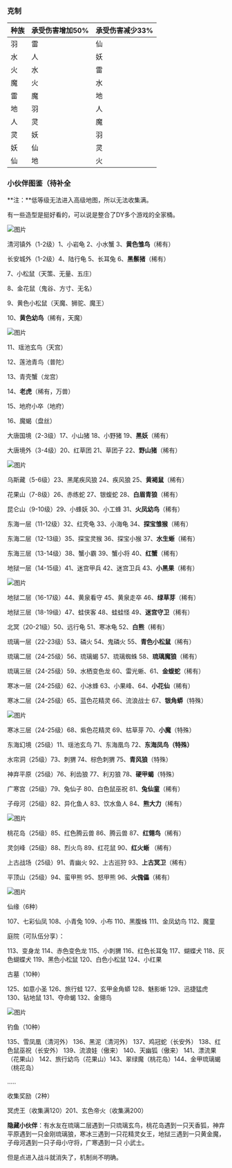
### 克制

| 种族 | 承受伤害增加50% | 承受伤害减少33% |
| ---- | --------------- | --------------- |
| 羽   | 雷              | 仙              |
| 水   | 人              | 妖              |
| 火   | 水              | 雷              |
| 魔   | 火              | 水              |
| 雷   | 魔              | 地              |
| 地   | 羽              | 人              |
| 人   | 灵              | 魔              |
| 灵   | 妖              | 羽              |
| 妖   | 仙              | 灵              |
| 仙   | 地              | 火              |




### 小伙伴图鉴（待补全

**注：**低等级无法进入高级地图，所以无法收集满。

有一些造型是挺好看的，可以说是整合了DY多个游戏的全家桶。



![图片](https://mmbiz.qpic.cn/mmbiz_png/0EyLcyLE2dl8pV1cqMA1gZYMOJMYgBPrzGRhRicotENNoLzFjYtMyqrtkqQQ46E8cIYwTy2mXWLHjoPic6t8jfdA/640?wx_fmt=png&from=appmsg&tp=wxpic&wxfrom=5&wx_lazy=1&wx_co=1)

清河镇外（1-2级）1、小岩龟 2、小水蟹 3、**黄色雏鸟**（稀有）

长安城外（1-2级）4、陆行龟 5、长耳兔 6、**黑鬃猪**（稀有）

7、小松鼠（天策、无量、五庄）

8、金花鼠（鬼谷、方寸、无名）

9、黄色小松鼠（天魔、狮驼、魔王） 

10、**黄色幼鸟**（稀有，天魔）



![图片](https://mmbiz.qpic.cn/mmbiz_png/0EyLcyLE2dmDSZprsy0BxjlBfFe7S0c7QezM3yNXLYprCGibWUiaiaVmvrL4R4s7j1aKJVbqbbXC1fia6ZMsRiasUew/640?wx_fmt=png&from=appmsg&tp=wxpic&wxfrom=5&wx_lazy=1&wx_co=1)

11、瑶池玄鸟（天宫）

12、莲池青鸟（普陀）

13、青壳蟹（龙宫）

14、**老虎**（稀有，万兽）

15、地府小卒（地府）

16、魔蝎（盘丝）

大唐国境（2-3级）17、小山猪 18、小野猪 19、**黑妖**（稀有）

大唐境外（3-4级）20、红草团 21、草团子 22、**野山猪**（稀有）



![图片](https://mmbiz.qpic.cn/mmbiz_png/0EyLcyLE2dl8pV1cqMA1gZYMOJMYgBPrLicnBTN6icpe1rj9fIV33PqbGQd7xTicuWqRdFvCt9txBoZQ1VblCkLicQ/640?wx_fmt=png&from=appmsg&tp=wxpic&wxfrom=5&wx_lazy=1&wx_co=1)

乌斯藏（5-6级）23、黑尾疾风狼 24、疾风狼 25、**黄褐鼠**（稀有）

花果山（7-8级）26、赤练蛇 27、银蝮蛇 28、**白眉青狼**（稀有）

昆仑山（9-10级）29、小蜂妖 30、小工蜂 31、**火凤幼鸟**（稀有）

东海一层（11-12级）32、红壳龟 33、小海龟 34、**探宝雏猴**（稀有）

东海二层（12-13级）35、探宝灵猴 36、探宝小猴 37、**水生蜥**（稀有）

东海三层（13-14级）38、蟹小霸 39、蟹小将 40、**红蟹**（稀有）

地狱一层（14-15级）41、迷宫甲兵 42、迷宫卫兵 43、**小黑果**（稀有）



![图片](https://mmbiz.qpic.cn/mmbiz_png/0EyLcyLE2dl8pV1cqMA1gZYMOJMYgBPrnQ46g7ErbSz5nkOBIeOcdNtqNZCJpiaR6icLrL0PQIibmuMYPWMmERv0Q/640?wx_fmt=png&from=appmsg&tp=wxpic&wxfrom=5&wx_lazy=1&wx_co=1)

地狱二层（16-17级）44、黄泉看守 45、黄泉走卒 46、**绿草芽**（稀有）

地狱三层（18-19级）47、蛙侠客 48、蛙蛙怪 49、**迷宫守卫**（稀有）

北冥（20-21级）50、远行龟 51、寒冰龟 52、**白熊**（稀有）

琉璃一层（22-23级）53、磷火 54、鬼磷火 55、**青色小松鼠**（稀有）

琉璃二层（24-25级）56、琉璃蝎 57、琉璃蜘蛛 58、**琉璃魔狼**（稀有）

琉璃三层（24-25级）59、水栖变色龙 60、雷光蜥、61、**金蝮蛇**（稀有）

寒冰一层（24-25级）62、小冰蜂 63、小果峰、64、**小花仙**（稀有）

寒冰二层（24-25级）65、蓝色花精灵 66、流浪战士 67、**银角蟒**（特殊）



![图片](https://mmbiz.qpic.cn/mmbiz_png/0EyLcyLE2dl8pV1cqMA1gZYMOJMYgBPrqjAn4aMdgeA8Vric0SpQtysVc4t9s6XKnHFQ6gvALBO1dc9KZNzkJYA/640?wx_fmt=png&from=appmsg&tp=wxpic&wxfrom=5&wx_lazy=1&wx_co=1)

寒冰三层（24-25级）68、紫色花精灵 69、枯草芽 70、**小魔**（特殊）

东海幻境（25级）11、瑶池玄鸟 71、东海凰鸟 72、**东海凤鸟（特殊）**

水帘洞（25级）73、刺猬 74、棕色刺猬 75、**青风狼**（特殊）

神弃平原（25级）76、利齿狼 77、利刃狼 78、**硬甲蝎**（特殊）

广寒宫（25级）79、兔仙子 80、白色鼠巫祝 81、**兔仙童**（稀有）

子母河（25级）82、异化鱼人 83、饮水鱼人 84、**熊大力**（稀有）



![图片](https://mmbiz.qpic.cn/mmbiz_png/0EyLcyLE2dl8pV1cqMA1gZYMOJMYgBPrhznnsnKWibhxP9a5ILVExU8d2XXChPiclqic9nOcL8UVhBF0iawvUQSNSQ/640?wx_fmt=png&from=appmsg&tp=wxpic&wxfrom=5&wx_lazy=1&wx_co=1)

桃花岛（25级）85、红色腾云兽 86、腾云兽 87、**红翎鸟**（稀有）

灵剑峰（25级）88、烈火鸟 89、红花鼠 90、**红火蜥** （稀有）

上古战场（25级）91、青幽火 92、上古巡狩 93、**上古冥卫**（稀有）

平顶山（25级）94、蛮甲熊 95、怒甲熊 96、**火傀儡**（稀有）



![图片](https://mmbiz.qpic.cn/mmbiz_png/0EyLcyLE2dnLibrTDX7DanIzexJ4cOoxssbOrjxsUgFQQpuluY1tLSAHpptcaXKgkFJibNAC4jo0urRof9TNDLjw/640?wx_fmt=png&from=appmsg&tp=wxpic&wxfrom=5&wx_lazy=1&wx_co=1)

仙缘（6种）

107、七彩仙凤 108、小青兔 109、小布 110、黑腹蛛 111、金凤幼鸟 112、魔童 

庭院（可队伍分享）：

113、变身龙 114、赤色变色龙 115、小刺猬 116、红色长耳兔 117、蝴蝶犬 118、灰色蝴蝶犬 119、黑色小松鼠 120、白色小松鼠 124、小红果

古墓（10种）

125、如意小圣 126、旅行蛙 127、玄甲金角蟒 128、魅影蜥 129、迅捷猛虎 130、钻地鼠 131、夺命蝎 132、金翎鸟



![图片](https://mmbiz.qpic.cn/mmbiz_png/0EyLcyLE2dl8pV1cqMA1gZYMOJMYgBPrYW7k2yLIUEjXAsjguAMG9x8vCYBWibXsuuw1I9aOvEM8Q4W52Y5pdow/640?wx_fmt=png&from=appmsg&tp=wxpic&wxfrom=5&wx_lazy=1&wx_co=1)

钓鱼（10种）

135、雪凤凰（清河外） 136、黑泥（清河外） 137、鸡冠蛇（长安外） 138、红色鼠巫祝（长安外） 139、流浪娃（傲来） 140、天幽狐（傲来） 141、漂流果（花果山） 142、旅行幼鸟（花果山）143、翠绿魔（桃花岛）144、金甲琉璃蝎（桃花岛）

.....

收集奖励（2种）

冥虎王（收集满120）201、玄色帝火（收集满200）

**隐藏小伙伴**：有水友在琉璃二层遇到一只琉璃玄鸟，桃花岛遇到一只天香狐，神弃平原遇到一只金刚琉璃狼，寒冰三遇到一只花精灵女王，地狱三遇到一只黄金魔，子母河遇到一只子母小守将，广寒遇到一只 小武士。

但是点进入战斗就消失了，机制尚不明确。